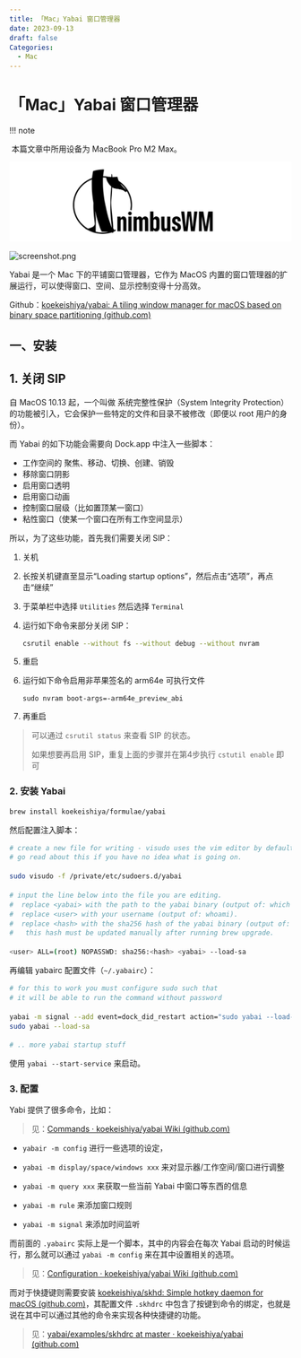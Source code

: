 ```yaml
---
title: 「Mac」Yabai 窗口管理器
date: 2023-09-13
draft: false
Categories:
  - Mac
---
```


# 「Mac」Yabai 窗口管理器

!!! note

​	本篇文章中所用设备为 MacBook Pro M2 Max。

![Banner](https://github.com/koekeishiya/yabai/raw/master/assets/banner/banner.svg)

![screenshot.png](https://github.com/koekeishiya/yabai/blob/master/assets/screenshot.png?raw=true)

Yabai 是一个 Mac 下的平铺窗口管理器，它作为 MacOS 内置的窗口管理器的扩展运行，可以使得窗口、空间、显示控制变得十分高效。

Github：[koekeishiya/yabai: A tiling window manager for macOS based on binary space partitioning (github.com)](https://github.com/koekeishiya/yabai)

## 一、安装

## 1. 关闭 SIP

自 MacOS 10.13 起，一个叫做 系统完整性保护（System Integrity Protection）的功能被引入，它会保护一些特定的文件和目录不被修改（即便以 root 用户的身份）。

而 Yabai 的如下功能会需要向 Dock.app 中注入一些脚本：

- 工作空间的 聚焦、移动、切换、创建、销毁
- 移除窗口阴影
- 启用窗口透明
- 启用窗口动画
- 控制窗口层级（比如置顶某一窗口）
- 粘性窗口（使某一个窗口在所有工作空间显示）

所以，为了这些功能，首先我们需要关闭 SIP：

1. 关机

2. 长按关机键直至显示“Loading startup options”，然后点击“选项”，再点击“继续”

3. 于菜单栏中选择 `Utilities` 然后选择 `Terminal`

4. 运行如下命令来部分关闭 SIP：

   ```bash
   csrutil enable --without fs --without debug --without nvram
   ```

5. 重启

6. 运行如下命令启用非苹果签名的 arm64e 可执行文件

   ```
   sudo nvram boot-args=-arm64e_preview_abi
   ```

7. 再重启

> 可以通过 `csrutil status` 来查看 SIP 的状态。
>
> 如果想要再启用 SIP，重复上面的步骤并在第4步执行 `cstutil enable` 即可

### 2. 安装 Yabai

```bash
brew install koekeishiya/formulae/yabai
```

然后配置注入脚本：

```bash
# create a new file for writing - visudo uses the vim editor by default.
# go read about this if you have no idea what is going on.

sudo visudo -f /private/etc/sudoers.d/yabai

# input the line below into the file you are editing.
#  replace <yabai> with the path to the yabai binary (output of: which yabai).
#  replace <user> with your username (output of: whoami). 
#  replace <hash> with the sha256 hash of the yabai binary (output of: shasum -a 256 $(which yabai)).
#   this hash must be updated manually after running brew upgrade.

<user> ALL=(root) NOPASSWD: sha256:<hash> <yabai> --load-sa
```

再编辑 yabairc 配置文件（`~/.yabairc`）：

```bash
# for this to work you must configure sudo such that
# it will be able to run the command without password

yabai -m signal --add event=dock_did_restart action="sudo yabai --load-sa"
sudo yabai --load-sa

# .. more yabai startup stuff
```

使用 `yabai --start-service` 来启动。

### 3. 配置

Yabi 提供了很多命令，比如：

> 见：[Commands · koekeishiya/yabai Wiki (github.com)](https://github.com/koekeishiya/yabai/wiki/Commands#message-passing-interface)

- `yabair -m config` 进行一些选项的设定，

- `yabai -m display/space/windows xxx` 来对显示器/工作空间/窗口进行调整
- `yabai -m query xxx` 来获取一些当前 Yabai 中窗口等东西的信息
- `yabai -m rule` 来添加窗口规则
- `yabai -m signal` 来添加时间监听



而前面的 `.yabairc` 实际上是一个脚本，其中的内容会在每次 Yabai 启动的时候运行，那么就可以通过 `yabai -m config` 来在其中设置相关的选项。

> 见：[Configuration · koekeishiya/yabai Wiki (github.com)](https://github.com/koekeishiya/yabai/wiki/Configuration#configuration-file)



而对于快捷键则需要安装 [koekeishiya/skhd: Simple hotkey daemon for macOS (github.com)](https://github.com/koekeishiya/skhd)，其配置文件 `.skhdrc` 中包含了按键到命令的绑定，也就是说在其中可以通过其他的命令来实现各种快捷键的功能。

> 见：[yabai/examples/skhdrc at master · koekeishiya/yabai (github.com)](https://github.com/koekeishiya/yabai/blob/master/examples/skhdrc)

